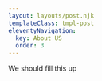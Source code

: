```yaml
---
layout: layouts/post.njk
templateClass: tmpl-post
eleventyNavigation:
  key: About US
  order: 3
---
```


We should fill this up

